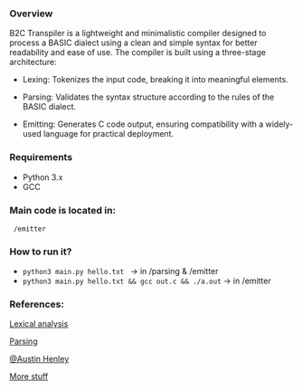 ### Overview
B2C Transpiler is a lightweight and minimalistic compiler designed to process a BASIC dialect using a clean and simple syntax for better readability and ease of use. The compiler is built using a three-stage architecture:

- Lexing: Tokenizes the input code, breaking it into meaningful elements.

- Parsing: Validates the syntax structure according to the rules of the BASIC dialect.

- Emitting: Generates C code output, ensuring compatibility with a widely-used language for practical deployment.

### Requirements

- Python 3.x
- GCC 

### Main code is located in:
``` /emitter```

### How to run it?

- ```python3 main.py hello.txt ``` -> in /parsing & /emitter 
- ```python3 main.py hello.txt && gcc out.c && ./a.out``` -> in /emitter 

### References:
[Lexical analysis](https://en.wikipedia.org/wiki/Lexical_analysis)

[Parsing](https://en.wikipedia.org/wiki/Parsing)

[@Austin Henley](https://austinhenley.com/blog/teenytinycompiler1.html)

[More stuff](https://craftinginterpreters.com/contents.html)
